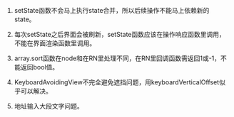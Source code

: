 1. setState函数不会马上执行state合并，所以后续操作不能马上依赖新的state。
2. 每次setState之后界面会被刷新，setState函数应该在操作响应函数里调用，不能在界面渲染函数里调用。
3. array.sort函数在node和在RN里处理不同，在RN里回调函数需返回1或-1，不能返回bool值。

1. KeyboardAvoidingView不完全避免遮挡问题，用keyboardVerticalOffset似乎可以解决。
2. 地址输入大段文字问题。

